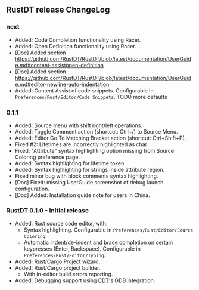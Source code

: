 ## RustDT release ChangeLog

### next
 * Added: Code Completion functionality using Racer.
 * Added: Open Definition functionality using Racer.
  * [Doc] Added section https://github.com/RustDT/RustDT/blob/latest/documentation/UserGuide.md#content-assistopen-definition
 * [Doc] Added section https://github.com/RustDT/RustDT/blob/latest/documentation/UserGuide.md#editor-newline-auto-indentation
 * Added: Content Assist of code snippets. Configurable in `Preferences/Rust/Editor/Code Snippets`. TODO more defaults

### 0.1.1
 * Added: Source menu with shift right/left operations.
 * Added: Toggle Comment action (shortcut: Ctrl+/) to Source Menu.
 * Added: Editor Go To Matching Bracket action (shortcut: Ctrl+Shift+P).
 * Fixed #2: Lifetimes are incorrectly highlighted as char
 * Fixed: "Attribute" syntax highlighting option missing from Source Coloring preference page.
 * Added: Syntax highlighting for lifetime token.
 * Added: Syntax highlighting for strings inside attribute region.
 * Fixed minor bug with block comments syntax highlighting.
 * [Doc] Fixed: missing UserGuide screenshot of debug launch configuration.
 * [Doc] Added: Installation guide note for users in China.

### RustDT 0.1.0 - Initial release 
 * Added: Rust source code editor, with:
   * Syntax highlighting. Configurable in `Preferences/Rust/Editor/Source Coloring`. 
   * Automatic indent/de-indent and brace completion on certain keypresses (Enter, Backspace). Configurable in `Preferences/Rust/Editor/Typing`.
 * Added: Rust/Cargo Project wizard.
 * Added: Rust/Cargo project builder.
   * With in-editor build errors reporting.
 * Added: Debugging support using [CDT](https://eclipse.org/cdt/)'s GDB integration. 
 
